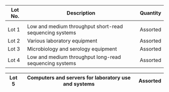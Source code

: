 | Lot No. | Description | Quantity |
| --- | --- | --- |
|  |
| Lot 1 | Low and medium throughput short-read sequencing systems | Assorted |
| Lot 2 | Various laboratory equipment | Assorted |
| Lot 3 | Microbiology and serology equipment | Assorted |
| Lot 4 | Low and medium throughput long-read sequencing systems | Assorted |

| Lot 5 | Computers and servers for laboratory use and systems | Assorted |
| --- | --- | --- |

